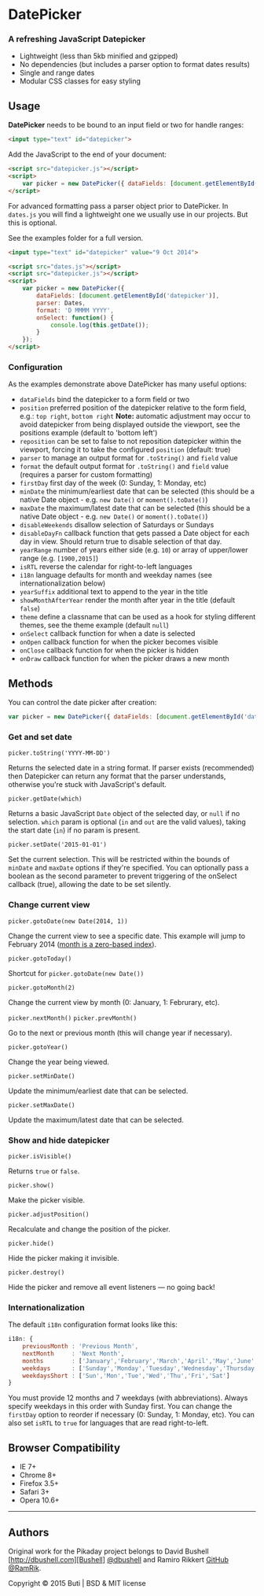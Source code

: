 DatePicker
========

### A refreshing JavaScript Datepicker

* Lightweight (less than 5kb minified and gzipped)
* No dependencies (but includes a parser option to format dates results)
* Single and range dates
* Modular CSS classes for easy styling

## Usage

**DatePicker** needs to be bound to an input field or two for handle ranges:

```html
<input type="text" id="datepicker">
```

Add the JavaScript to the end of your document:

```html
<script src="datepicker.js"></script>
<script>
    var picker = new DatePicker({ dataFields: [document.getElementById('datepicker')] });
</script>
```

For advanced formatting pass a parser object prior to DatePicker. In `dates.js` you will find a lightweight one we usually use in our projects. But this is optional.

See the examples folder for a full version.

```html
<input type="text" id="datepicker" value="9 Oct 2014">

<script src="dates.js"></script>
<script src="datepicker.js"></script>
<script>
    var picker = new DatePicker({
        dataFields: [document.getElementById('datepicker')],
        parser: Dates,
        format: 'D MMMM YYYY',
        onSelect: function() {
            console.log(this.getDate());
        }
    });
</script>
```

### Configuration

As the examples demonstrate above
DatePicker has many useful options:

* `dataFields` bind the datepicker to a form field or two
* `position` preferred position of the datepicker relative to the form field, e.g.: `top right`, `bottom right` **Note:** automatic adjustment may occur to avoid datepicker from being displayed outside the viewport, see the positions example (default to 'bottom left')
* `reposition` can be set to false to not reposition datepicker within the viewport, forcing it to take the configured `position` (default: true)
* `parser` to manage an output format for `.toString()` and `field` value
* `format` the default output format for `.toString()` and `field` value (requires a parser for custom formatting)
* `firstDay` first day of the week (0: Sunday, 1: Monday, etc)
* `minDate` the minimum/earliest date that can be selected (this should be a native Date object - e.g. `new Date()` or `moment().toDate()`)
* `maxDate` the maximum/latest date that can be selected (this should be a native Date object - e.g. `new Date()` or `moment().toDate()`)
* `disableWeekends` disallow selection of Saturdays or Sundays
* `disableDayFn` callback function that gets passed a Date object for each day in view. Should return true to disable selection of that day.
* `yearRange` number of years either side (e.g. `10`) or array of upper/lower range (e.g. `[1900,2015]`)
* `isRTL` reverse the calendar for right-to-left languages
* `i18n` language defaults for month and weekday names (see internationalization below)
* `yearSuffix` additional text to append to the year in the title
* `showMonthAfterYear` render the month after year in the title (default `false`)
* `theme` define a classname that can be used as a hook for styling different themes, see the theme example (default `null`)
* `onSelect` callback function for when a date is selected
* `onOpen` callback function for when the picker becomes visible
* `onClose` callback function for when the picker is hidden
* `onDraw` callback function for when the picker draws a new month

## Methods

You can control the date picker after creation:

```javascript
var picker = new DatePicker({ dataFields: [document.getElementById('datepicker')] });
```

### Get and set date

`picker.toString('YYYY-MM-DD')`

Returns the selected date in a string format. If parser exists (recommended) then Datepicker can return any format that the parser understands, otherwise you're stuck with JavaScript's default.

`picker.getDate(which)`

Returns a basic JavaScript `Date` object of the selected day, or `null` if no selection. `which` param is optional (`in` and `out` are the valid values), taking the start date (`in`) if no param is present.

`picker.setDate('2015-01-01')`

Set the current selection. This will be restricted within the bounds of `minDate` and `maxDate` options if they're specified. You can optionally pass a boolean as the second parameter to prevent triggering of the onSelect callback (true), allowing the date to be set silently.

### Change current view

`picker.gotoDate(new Date(2014, 1))`

Change the current view to see a specific date. This example will jump to February 2014 ([month is a zero-based index][mdn_date]).

`picker.gotoToday()`

Shortcut for `picker.gotoDate(new Date())`

`picker.gotoMonth(2)`

Change the current view by month (0: January, 1: Februrary, etc).

`picker.nextMonth()`
`picker.prevMonth()`

Go to the next or previous month (this will change year if necessary).

`picker.gotoYear()`

Change the year being viewed.

`picker.setMinDate()`

Update the minimum/earliest date that can be selected.

`picker.setMaxDate()`

Update the maximum/latest date that can be selected.

### Show and hide datepicker

`picker.isVisible()`

Returns `true` or `false`.

`picker.show()`

Make the picker visible.

`picker.adjustPosition()`

Recalculate and change the position of the picker.

`picker.hide()`

Hide the picker making it invisible.

`picker.destroy()`

Hide the picker and remove all event listeners — no going back!

### Internationalization

The default `i18n` configuration format looks like this:

```javascript
i18n: {
    previousMonth : 'Previous Month',
    nextMonth     : 'Next Month',
    months        : ['January','February','March','April','May','June','July','August','September','October','November','December'],
    weekdays      : ['Sunday','Monday','Tuesday','Wednesday','Thursday','Friday','Saturday'],
    weekdaysShort : ['Sun','Mon','Tue','Wed','Thu','Fri','Sat']
}
```

You must provide 12 months and 7 weekdays (with abbreviations). Always specify weekdays in this order with Sunday first. You can change the `firstDay` option to reorder if necessary (0: Sunday, 1: Monday, etc). You can also set `isRTL` to `true` for languages that are read right-to-left.

## Browser Compatibility

* IE 7+
* Chrome 8+
* Firefox 3.5+
* Safari 3+
* Opera 10.6+

* * *

## Authors

Original work for the Pikaday project belongs to David Bushell [http://dbushell.com][Bushell] [@dbushell][Bushell Twitter] and Ramiro Rikkert [GitHub][Rikkert] [@RamRik][Rikkert Twitter].

Copyright © 2015 Buti | BSD & MIT license

  [issues]:      https://github.com/nobuti/datepicker/issues                       "Issue tracker"
  [mdn_date]:    https://developer.mozilla.org/en-US/docs/JavaScript/Reference/Global_Objects/Date  "Date"
  [Bushell]:     http://dbushell.com/                                             "dbushell.com"
  [Bushell Twitter]: https://twitter.com/dbushell                                 "@dbushell"
  [Rikkert]:     https://github.com/rikkert                                       "Rikkert GitHub"
  [Rikkert Twitter]: https://twitter.com/ramrik                                   "@ramrik"
